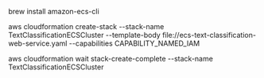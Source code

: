 brew install amazon-ecs-cli

aws cloudformation create-stack --stack-name TextClassificationECSCluster --template-body file://ecs-text-classification-web-service.yaml --capabilities CAPABILITY_NAMED_IAM

aws cloudformation wait stack-create-complete --stack-name TextClassificationECSCluster